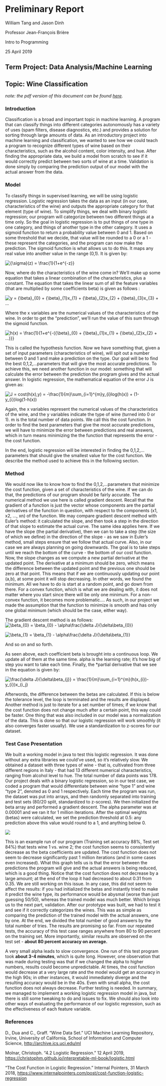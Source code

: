# Preliminary Report

William Tang and Jason Dinh

Professor Jean-François Brière

Intro to Programming

25 April 2019


## Term Project: Data Analysis/Machine Learning

## Topic: Wine Classification

*note: the pdf version of this document can be found [here](/PrelimVersionReport.pdf).*


### Introduction
Classification is a broad and important topic in machine learning. A program that can classify things into different 
categories autonomously has a variety of uses (spam filters, disease diagnostics, etc.) and provides a solution for sorting 
through large amounts of data. As an introductory project into machine learning and classification, we wanted to see how we could 
teach a program to recognize different types of wine based on their characteristics, such as the alcohol content, color intensity, 
and hue. After finding the appropriate data, we build a model from scratch to see if it would correctly predict between two sorts of 
wine at a time. Validation is done simply by comparing the prediction output of our model with the actual answer from the data.

### Model
To classify things in supervised learning, we will be using logistic regression. Logistic regression takes the data as an input 
(in our case, characteristics of the wine) and outputs the appropriate category for that element (type of wine). To simplify things, 
we deal with binary logistic regression; our program will categorize between two different things at a time only. 
So the goal in logistic regression is to put things of one type in one category, and things of another type in the other category. 
It uses a sigmoid function to return a probability value between 0 and 1. Based on some threshold that we decide, that value will be 
rounded to a 0 or a 1 - these represent the categories, and the program can now make the prediction.
The sigmoid function is what allows us to do this. It maps any real value into another value in the range (0,1). It is given by:

<img src="https://latex.codecogs.com/svg.latex?{\sigma}(z)&space;=&space;\frac{1}{1&plus;e^{-z}}" title="{\sigma}(z) = \frac{1}{1+e^{-z}}" />

Now, where do the characteristics of the wine come in? We’ll make up some equation that takes a linear combination of the 
characteristics, plus a constant. The equation that takes the linear sum of all the feature variables (that are multiplied by some 
coefficients beta) is given as follows :

<img src="https://latex.codecogs.com/svg.latex?y&space;=&space;{\beta}_{0}&space;&plus;&space;{\beta}_{1}x_{1}&space;&plus;&space;{\beta}_{2}x_{2}&space;&plus;&space;{\beta}_{3}x_{3}&space;&plus;&space;..." title="y = {\beta}_{0} + {\beta}_{1}x_{1} + {\beta}_{2}x_{2} + {\beta}_{3}x_{3} + ..." />

Where the x variables are the numerical values of the characteristics of the wine. In order to get the “prediction”, we’ll run 
the value of this sum through the sigmoid function.

<img src="https://latex.codecogs.com/svg.latex?h(x)&space;=&space;\frac{1}{1&plus;e^{-({\beta}_{0}&space;&plus;&space;{\beta}_{1}x_{1}&space;&plus;&space;{\beta}_{2}x_{2}&space;&plus;&space;...)}}" title="h(x) = \frac{1}{1+e^{-({\beta}_{0} + {\beta}_{1}x_{1} + {\beta}_{2}x_{2} + ...)}}" />

This is called the hypothesis function. Now we have something that, given a set of input parameters (characteristics of wine), will 
spit out a number between 0 and 1 and make a prediction on the type. Our goal will be to find the best 0,1,2,...parameters that will
give the most accurate predictions. 
To achieve this, we need another function in our model: something that will calculate the error between the prediction the program
gives and the actual answer. In logistic regression, the mathematical equation of the error J is given as:

<img src="https://latex.codecogs.com/svg.latex?J&space;=&space;cost(h(x),y)&space;=&space;-\frac{1}{m}\sum_{i=1}^{m}y_{i}log(h(x))&space;&plus;&space;(1-y_{i})log(1-h(x))" title="J = cost(h(x),y) = -\frac{1}{m}\sum_{i=1}^{m}y_{i}log(h(x)) + (1-y_{i})log(1-h(x))" />

Again, the x variables represent the numerical values of the characteristics of the wine, and the y variables indicate the type of 
wine (turned into 0 or 1). m is the total number of data points. We call this the cost function. In order to find the best parameters
that give the most accurate predictions, we will have to minimize the error between predictions and real answers, which in turn means 
minimizing the the function that represents the error - the cost function.

In the end, logistic regression will be interested in finding the 0,1,2,... parameters that should give the smallest value for the
cost function. We describe the method used to achieve this in the following section.

### Method

We would now like to know how to find the 0,1,2,...parameters that minimize the cost function, given a set of characteristics of the
wine. If we can do that, the predictions of our program should be fairly accurate. 
The numerical method we use here is called gradient descent. Recall that the gradient of a function is just the vector whose components
are the partial derivatives of the function in question, with respect to the components (x1, x2, …, xn) of the function. We may compare
gradient descent method with Euler’s method: it calculated the slope, and then took a step in the direction of that slope to estimate
the actual curve. The same idea applies here. If we have the slope (the partial derivative), then we can to take a step (the size of 
which we define) in the direction of the slope - as we saw in Euler’s method, small steps ensure that we follow that actual curve. Also, in our case we are always planning on going downwards. The goal is to take steps until we reach the bottom of the curve - the bottom of our cost function. 
Now, the slope changes as we compute a new partial derivative at the updated point. The derivative at a minimum should be zero, which 
means the difference between the updated point and the previous one should be zero at that point. This means that if we are continuously updating our point (a,b), at some point it will stop decreasing. In other words, we found the minimum. All we have to do is start at a random point, and go down from there. For a convex function, which is what we are dealing with, it does not matter where you start since there will be only one minimum. For a non-convex function, it becomes more problematic…. As such, in our project we made the assumption that the function to minimize is smooth and has only one global minimum (which should be the case, either way).

The gradient descent method is as follows:
<img src="https://latex.codecogs.com/svg.latex?\beta_{0}&space;=&space;\beta_{0}&space;-&space;\alpha\frac{\delta&space;J}{\delta\beta_{0}}" title="\beta_{0} = \beta_{0} - \alpha\frac{\delta J}{\delta\beta_{0}}" />

<img src="https://latex.codecogs.com/svg.latex?\beta_{1}&space;=&space;\beta_{1}&space;-&space;\alpha\frac{\delta&space;J}{\delta\beta_{1}}" title="\beta_{1} = \beta_{1} - \alpha\frac{\delta J}{\delta\beta_{1}}" />

And so on and so forth.

As seen above, each coefficient beta is brought into a continuous loop. We update all of them at the same time. alpha is the
learning rate; it’s how big of step you want to take each time. Finally, the *partial derivative that we see in the equation is 
given by:

<img src="https://latex.codecogs.com/svg.latex?\frac{\delta&space;J}{\delta\beta_{j}}&space;=&space;\frac{1}{m}\sum_{i=1}^{m}(h(x_{i})-y_{i})x_{i_j}" title="\frac{\delta J}{\delta\beta_{j}} = \frac{1}{m}\sum_{i=1}^{m}(h(x_{i})-y_{i})x_{i_j}" />


Afterwords, the difference between the betas are calculated. If this is below the tolerance level, the loop is terminated and the 
results are displayed. Another method is just to iterate for a set number of times; if we know that the cost function does not 
change much after a certain point, this way could be faster.
	One thing that was also included in our model was a normalization of the data. This is done so that our logistic regression will
  work smoothly (it also converges faster usually). We use a standardization to z-scores for our dataset. 
  
  ### Test Case Presentation
  
  We built a working model in java to test this logistic regression. It was done without any extra libraries we could’ve used, so it’s
  relatively slow.
 We obtained a dataset with three types of wine - that is, cultivated from three different regions in Italy - that had 13 different
 numerical characteristics, ranging from alcohol level to hue. The total number of data points was 178. Our project deals with a binary
 logistic regression, so in our test case, we coded a program that would differentiate between wine “type 1” and wine “type 2”, denoted
 as 0 and 1 respectively. Each time the program was run, the dataset was put into arrays, and then randomly separated into training and 
 test sets (80/20 split, standardized to z-scores). We then initialized the beta array and performed a gradient descent. The alpha
 parameter was at 0.00001 and we ran it for 1 million iterations. After the optimal weights (betas) were calculated, we set the 
 prediction threshold at 0.5: any prediction above this value would round to a 1, and anything below 0.

<img src="https://docs.google.com/spreadsheets/d/e/2PACX-1vSLaBXWsiiBeu1zfTqPmq8iLXzsaX7IG35gAjtbNRTAyaonVMbvmKgCfkXKAsa0MJCr2SwRC1Env2ru/pubchart?oid=38998274&amp;format=image"/>

This is an example run of our program (Training set accuracy 88%, Test set 84%) that tests wine 1 vs. wine 2; the cost function seems 
to consistently decrease as the beta coefficients are updated. The cost function does not seem to decrease significantly past 1 million
iterations (and in some cases even increased). What this graph tells us is that the error between the predictions the program will give
and the actual answers is being reduced, which is a good thing. Notice that the cost function does not decrease by a large amount; at 
the end of the loop it had decreased to about 0.31 from 0.35. We are still working on this issue. In any case, this did not seem to
affect the results: if you had initialized the betas and instantly tried to make it predict the wine type, its performance would be 
abysmal (worse than just guessing 50/50), whereas the trained model was much better.
Which brings us to the next part, validation. After our prototype was built, we had to test it and see if it correctly categorizes the 
wines. This was as simple as comparing the prediction of the trained model with the actual answers, one by one. At the end, we divided 
the total number of good answers by the total number of tries. The results are promising so far. From our repeated tests, the accuracy
of this test case ranges anywhere from 80 to 90 percent on the training set. More importantly, similar results are observed on the test
set - **about 80 percent accuracy on average.**


A very small alpha leads to slow convergence. One run of this test program took **about 3-4 minutes**, which is quite long. However, 
one observation that was made during testing was that if we changed the alpha to higher numbers, results could become unpredictable. 
At times, the cost function would decrease at a very large rate and the model would get an accuracy in the high 90s; in other instances, it would immediately diverge and the resulting accuracy would be in the 40s. Even with small alpha, the cost function does not always decrease. Further testing is needed.
In summary, we managed to implement a working logistic regression model in java, but there is still some tweaking to do and issues to
fix. We should also look into other ways of evaluating the performance of our logistic regression, such as the effectiveness of each
feature variable.

### References

D., Dua and C., Graff. “Wine Data Set.” UCI Machine Learning Repository, Irvine, University of California, School of Information and Computer Science, http://archive.ics.uci.edu/ml

Molnar, Christoph. “4.2 Logistic Regression.” 12 April 2019,  https://christophm.github.io/interpretable-ml-book/logistic.html

“The Cost Function in Logistic Regression.” Internal Pointers, 31 March 2018, https://www.internalpointers.com/post/cost-function-logistic-regression
